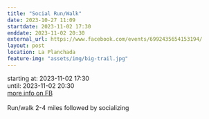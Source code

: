 ```yaml
---
title: "Social Run/Walk"
date: 2023-10-27 11:09
startdate: 2023-11-02 17:30
enddate: 2023-11-02 20:30
external_url: https://www.facebook.com/events/6992435654153194/
layout: post
location: La Planchada
feature-img: "assets/img/big-trail.jpg"
---
```


starting at: 2023-11-02 17:30<br>until: 2023-11-02 20:30<br><a href="https://www.facebook.com/events/6992435654153194/">more info on FB</a><br><br>Run/walk 2-4 miles followed by socializing <br>
  <br>
  
